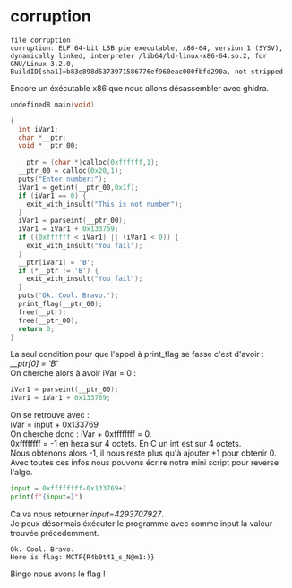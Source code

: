 # corruption
```
file corruption
corruption: ELF 64-bit LSB pie executable, x86-64, version 1 (SYSV), dynamically linked, interpreter /lib64/ld-linux-x86-64.so.2, for GNU/Linux 3.2.0, BuildID[sha1]=b83e898d5373971586776ef960eac000fbfd290a, not stripped
```
Encore un éxécutable x86 que nous allons désassembler avec ghidra.  
```c
undefined8 main(void)

{
  int iVar1;
  char *__ptr;
  void *__ptr_00;
  
  __ptr = (char *)calloc(0xffffff,1);
  __ptr_00 = calloc(0x20,1);
  puts("Enter number:");
  iVar1 = getint(__ptr_00,0x1f);
  if (iVar1 == 0) {
    exit_with_insult("This is not number");
  }
  iVar1 = parseint(__ptr_00);
  iVar1 = iVar1 + 0x133769;
  if ((0xffffff < iVar1) || (iVar1 < 0)) {
    exit_with_insult("You fail");
  }
  __ptr[iVar1] = 'B';
  if (*__ptr != 'B') {
    exit_with_insult("You fail");
  }
  puts("Ok. Cool. Bravo.");
  print_flag(__ptr_00);
  free(__ptr);
  free(__ptr_00);
  return 0;
}
```
La seul condition pour que l'appel à print_flag se fasse c'est d'avoir : *__ptr[0] = 'B'*  
On cherche alors à avoir iVar = 0 : 
```c
iVar1 = parseint(__ptr_00);
iVar1 = iVar1 + 0x133769;
```
On se retrouve avec :  
iVar = input + 0x133769  
On cherche donc : iVar + 0xffffffff = 0.  
0xffffffff = -1 en hexa sur 4 octets. En C un int est sur 4 octets.  
Nous obtenons alors -1, il nous reste plus qu'à ajouter +1 pour obtenir 0.  
Avec toutes ces infos nous pouvons écrire notre mini script pour reverse l'algo.  
```python
input = 0xffffffff-0x133769+1
print(f"{input=}")
```
Ca va nous retourner *input=4293707927*.  
Je peux désormais éxécuter le programme avec comme input la valeur trouvée précedemment.  
```
Ok. Cool. Bravo.
Here is flag: MCTF{R4b0t41_s_N@m1:)}
```
Bingo nous avons le flag !